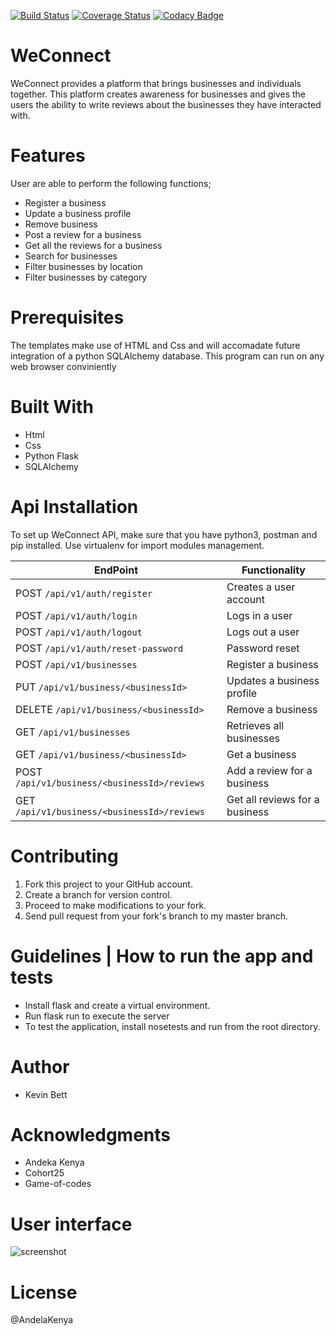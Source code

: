 [![Build Status](https://travis-ci.org/kevinbett/WeConnect.svg?branch=v3)](https://travis-ci.org/kevinbett/WeConnect)
[![Coverage Status](https://coveralls.io/repos/github/kevinbett/WeConnect/badge.svg?branch=master)](https://coveralls.io/github/kevinbett/WeConnect?branch=master)
[![Codacy Badge](https://api.codacy.com/project/badge/Grade/057f3e0d62744341bb612426211c460c)](https://www.codacy.com/app/kevinbett/WeConnect?utm_source=github.com&amp;utm_medium=referral&amp;utm_content=kevinbett/WeConnect&amp;utm_campaign=Badge_Grade)

# WeConnect

WeConnect provides a platform that brings businesses and individuals together. This platform creates awareness for businesses and gives the users the ability to write reviews about the businesses they have interacted with. 

# Features

User are able to perform the following functions;

* Register a business 
* Update a business profile
* Remove business
* Post a review for a business
* Get all the reviews for a business
* Search for businesses
* Filter businesses by location	
* Filter businesses by category

# Prerequisites

The templates make use of HTML and Css and will accomadate future integration of a python SQLAlchemy database. This program can run on any web browser conviniently

# Built With

* Html
* Css
* Python Flask 
* SQLAlchemy

# Api Installation

To set up WeConnect API, make sure that you have python3, postman and pip installed.
Use virtualenv for import modules management.

**EndPoint** | **Functionality**
--- | ---
POST `/api/v1/auth/register` | Creates a user account 
POST `/api/v1/auth/login` | Logs in a user
POST `/api/v1/auth/logout` | Logs out a user
POST `/api/v1/auth/reset-password` | Password reset
POST  `/api/v1/businesses` | Register a business
PUT `/api/v1/business/<businessId>` | Updates a business profile
DELETE `/api/v1/business/<businessId>` | Remove a business
GET  `/api/v1/businesses` | Retrieves all businesses
GET  `/api/v1/business/<businessId>` | Get a business 
POST  `/api/v1/business/<businessId>/reviews` | Add a review for a business
GET  `/api/v1/business/<businessId>/reviews` | Get all reviews for a business

# Contributing

1. Fork this project to your GitHub account.
2. Create a branch for version control.
3. Proceed to make modifications to your fork.
4. Send pull request from your fork's branch to my master branch.

# Guidelines | How to run the app and tests

- Install flask and create a virtual environment. 
- Run flask run to execute the server 
- To test the application, install nosetests and run from the root directory.

# Author 

* Kevin Bett

# Acknowledgments

* Andeka Kenya
* Cohort25
* Game-of-codes

# User interface

![screenshot](https://github.com/kevinbett/WeConnect/blob/feature/designs/UI/img/login.PNG)

# License

@AndelaKenya
